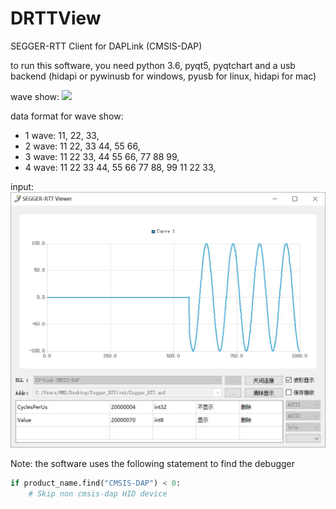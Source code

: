 # DRTTView
SEGGER-RTT Client for DAPLink (CMSIS-DAP)

to run this software, you need python 3.6, pyqt5, pyqtchart and a usb backend (hidapi or pywinusb for windows, pyusb for linux, hidapi for mac)


wave show:
![](https://github.com/XIVN1987/RTTView/blob/master/截屏.gif)

data format for wave show: 
+ 1 wave: 11, 22, 33,
+ 2 wave: 11 22, 33 44, 55 66,
+ 3 wave: 11 22 33, 44 55 66, 77 88 99,
+ 4 wave: 11 22 33 44, 55 66 77 88, 99 11 22 33,

input:
![](https://github.com/XIVN1987/RTTView/blob/master/截屏.jpg)

Note: the software uses the following statement to find the debugger
``` python 
if product_name.find("CMSIS-DAP") < 0:
    # Skip non cmsis-dap HID device
```
